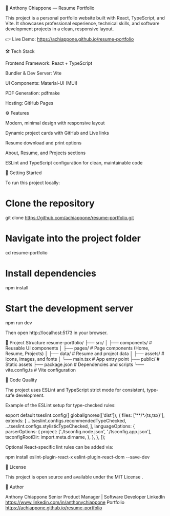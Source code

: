 💼 Anthony Chiappone — Resume Portfolio

This project is a personal portfolio website built with React, TypeScript, and Vite.
It showcases professional experience, technical skills, and software development projects in a clean, responsive layout.

👉 Live Demo: https://achiappone.github.io/resume-portfolio

🛠️ Tech Stack

Frontend Framework: React + TypeScript

Bundler & Dev Server: Vite

UI Components: Material-UI (MUI)

PDF Generation: pdfmake

Hosting: GitHub Pages

⚙️ Features

Modern, minimal design with responsive layout

Dynamic project cards with GitHub and Live links

Resume download and print options

About, Resume, and Projects sections

ESLint and TypeScript configuration for clean, maintainable code

🚀 Getting Started

To run this project locally:

# Clone the repository
git clone https://github.com/achiappone/resume-portfolio.git

# Navigate into the project folder
cd resume-portfolio

# Install dependencies
npm install

# Start the development server
npm run dev


Then open http://localhost:5173
 in your browser.

🧩 Project Structure
resume-portfolio/
├── src/
│   ├── components/      # Reusable UI components
│   ├── pages/           # Page components (Home, Resume, Projects)
│   ├── data/            # Resume and project data
│   ├── assets/          # Icons, images, and fonts
│   └── main.tsx         # App entry point
├── public/              # Static assets
├── package.json         # Dependencies and scripts
└── vite.config.ts       # Vite configuration

🧹 Code Quality

The project uses ESLint and TypeScript strict mode for consistent, type-safe development.

Example of the ESLint setup for type-checked rules:

export default tseslint.config([
  globalIgnores(['dist']),
  {
    files: ['**/*.{ts,tsx}'],
    extends: [
      ...tseslint.configs.recommendedTypeChecked,
      ...tseslint.configs.stylisticTypeChecked,
    ],
    languageOptions: {
      parserOptions: {
        project: ['./tsconfig.node.json', './tsconfig.app.json'],
        tsconfigRootDir: import.meta.dirname,
      },
    },
  },
]);


Optional React-specific lint rules can be added via:

npm install eslint-plugin-react-x eslint-plugin-react-dom --save-dev

📄 License

This project is open source and available under the MIT License
.

👤 Author

Anthony Chiappone
Senior Product Manager | Software Developer
LinkedIn https://www.linkedin.com/in/anthonychiappone
Portfolio https://achiappone.github.io/resume-portfolio
